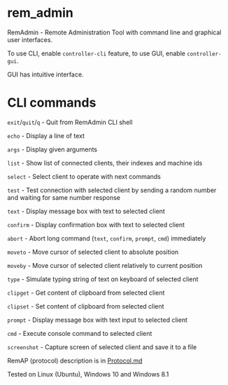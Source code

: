 # rem_admin
RemAdmin - Remote Administration Tool with command line and graphical user interfaces.

To use CLI, enable `controller-cli` feature, to use GUI, enable `controller-gui`.

GUI has intuitive interface.

# CLI commands

`exit`/`quit`/`q` - Quit from RemAdmin CLI shell

`echo` - Display a line of text

`args` - Display given arguments

`list` - Show list of connected clients, their indexes and machine ids

`select` - Select client to operate with next commands

`test` - Test connection with selected client by sending a random number and waiting for same number response

`text` - Display message box with text to selected client

`confirm` - Display confirmation box with text to selected client

`abort` - Abort long command (`text`, `confirm`, `prompt`, `cmd`) immediately

`moveto` - Move cursor of selected client to absolute position

`moveby` - Move cursor of selected client relatively to current position

`type` - Simulate typing string of text on keyboard of selected client

`clipget` - Get content of clipboard from selected client

`clipset` - Set content of clipboard from selected client

`prompt` - Display message box with text input to selected client

`cmd` - Execute console command to selected client

`screenshot` - Capture screen of selected client and save it to a file

RemAP (protocol) description is in [Protocol.md](Protocol.md)

Tested on Linux (Ubuntu), Windows 10 and Windows 8.1

